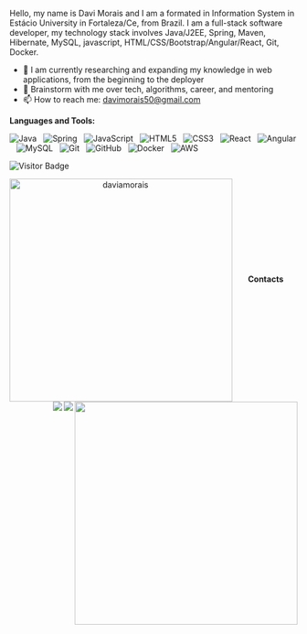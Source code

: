 
Hello, my name is Davi Morais and I am a formated in Information System in Estácio University in Fortaleza/Ce, from Brazil. I am a full-stack software developer, my technology stack involves Java/J2EE, Spring, Maven, Hibernate, MySQL, javascript, HTML/CSS/Bootstrap/Angular/React, Git, Docker.

- 🔭 I am currently researching and expanding my knowledge in web applications, from the beginning to the deployer
- 💬 Brainstorm with me over tech, algorithms, career, and mentoring
- 📫 How to reach me: davimorais50@gmail.com

**Languages and Tools:** 

![Java](https://img.shields.io/badge/-Java-black?logo=java&style=social)&nbsp;&nbsp;
![Spring](https://img.shields.io/badge/-Spring%20Framework-black?logo=spring&style=social)&nbsp;&nbsp;
![JavaScript](https://img.shields.io/badge/-JavaScript-black?logo=javascript&style=social)&nbsp;&nbsp;
![HTML5](https://img.shields.io/badge/-HTML5-black?logo=html5&style=social)&nbsp;&nbsp;
![CSS3](https://img.shields.io/badge/-CSS3-black?logo=css3&style=social)&nbsp;&nbsp;
![React](https://img.shields.io/badge/-React-black?logo=react&style=social)&nbsp;&nbsp;
![Angular](https://img.shields.io/badge/-Angular-black?logo=angular&style=social)&nbsp;&nbsp;
![MySQL](https://img.shields.io/badge/-MySQL-black?logo=mysql&style=social)&nbsp;&nbsp;
![Git](https://img.shields.io/badge/-Git-black?logo=git&style=social)&nbsp;&nbsp;
![GitHub](https://img.shields.io/badge/-GitHub-black?logo=github&style=social)&nbsp;&nbsp;
![Docker](https://img.shields.io/badge/Docker-black?logo=docker&style=social)&nbsp;&nbsp;
![AWS](https://img.shields.io/badge/-AWS-black?logo=aws&style=social)&nbsp;&nbsp;

![Visitor Badge](https://visitor-badge.laobi.icu/badge?page_id=daviamorais.daviamorais)

<div align="center">
  <div align=center>
    <a href="https://github.com/denvercoder1/github-readme-streak-stats" title="Go to Source">
      <img align="left" width=390 src="https://github-readme-streak-stats.herokuapp.com/?user=daviamorais&theme=react&border=61dafb&hide_border=true" alt="daviamorais" />
    </a>
    <a href="https://github.com/anuraghazra/github-readme-stats" title="Go to Source">
      <img align="right" width=390 src="https://github-readme-stats.vercel.app/api?username=daviamorais&show_icons=true&theme=react&border_color=61dafb&hide_border=true" />
    </a>
  </div>
  <br><br><br><br><br><br><br><br><br>
  <div align=center>

  </div>

 **Contacts** 

<div> 
  <a href = "mailto:davi_negocios@hotmail.com"><img align="right" src="https://img.shields.io/badge/Microsoft_Outlook-0078D4?style=for-the-badge&logo=microsoft-outlook&logoColor=white" target="_blank"></a>
  <a href="https://www.linkedin.com/in/davi-morais" target="_blank"><img align="right" src="https://img.shields.io/badge/-LinkedIn-%230077B5?style=for-the-badge&logo=linkedin&logoColor=white" target="_blank"></a>
</div>
